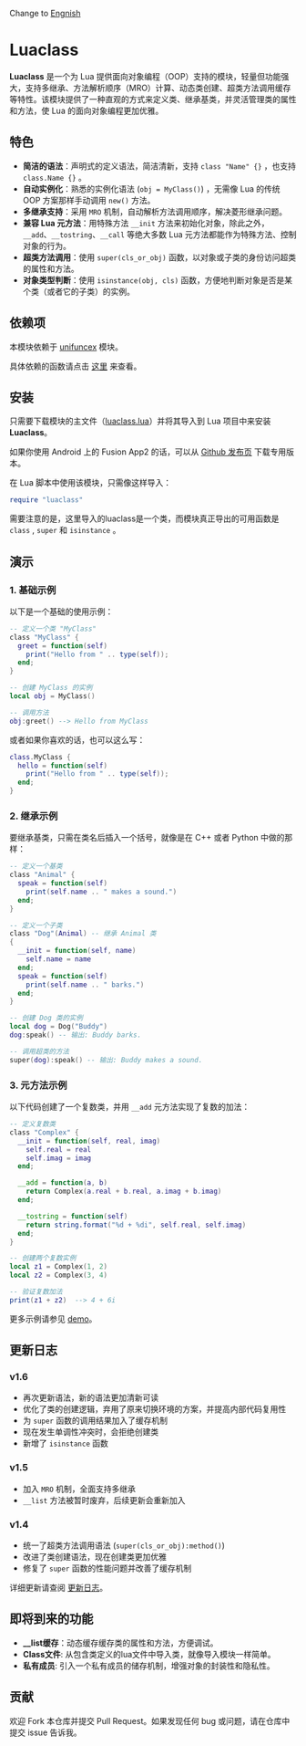 Change to [Engnish](https://github.com/blanhhy/luaclass/blob/main/README_en.md)

# Luaclass

**Luaclass** 是一个为 Lua 提供面向对象编程（OOP）支持的模块，轻量但功能强大，支持多继承、方法解析顺序（MRO）计算、动态类创建、超类方法调用缓存等特性。该模块提供了一种直观的方式来定义类、继承基类，并灵活管理类的属性和方法，使 Lua 的面向对象编程更加优雅。

## 特色

- **简洁的语法**：声明式的定义语法，简洁清新，支持 `class "Name" {}` ，也支持 `class.Name {}` 。
- **自动实例化**：熟悉的实例化语法 (`obj = MyClass()`) ，无需像 Lua 的传统 OOP 方案那样手动调用 `new()` 方法。
- **多继承支持**：采用 `MRO` 机制，自动解析方法调用顺序，解决菱形继承问题。
- **兼容 Lua 元方法**：用特殊方法 `__init` 方法来初始化对象，除此之外， `__add`、`__tostring`、`__call` 等绝大多数 Lua 元方法都能作为特殊方法、控制对象的行为。
- **超类方法调用**：使用 `super(cls_or_obj)` 函数，以对象或子类的身份访问超类的属性和方法。
- **对象类型判断**：使用 `isinstance(obj, cls)` 函数，方便地判断对象是否是某个类（或者它的子类）的实例。

## 依赖项

本模块依赖于 [unifuncex](https://github.com/blanhhy/unifuncex) 模块。

具体依赖的函数请点击 [这里](https://github.com/blanhhy/luaclass/blob/main/requirement.md) 来查看。

## 安装

只需要下载模块的主文件（[luaclass.lua](https://github.com/blanhhy/luaclass/blob/main/luaclass.lua)）并将其导入到 Lua 项目中来安装 **Luaclass**。

如果你使用 Android 上的 Fusion App2 的话，可以从 [Github 发布页](https://github.com/blanhhy/luaclass/releases) 下载专用版本。

在 Lua 脚本中使用该模块，只需像这样导入：

```lua
require "luaclass"
```

需要注意的是，这里导入的luaclass是一个类，而模块真正导出的可用函数是 `class` ,  `super` 和 `isinstance` 。

## 演示

### 1. 基础示例

以下是一个基础的使用示例：

```lua
-- 定义一个类 "MyClass"
class "MyClass" {
  greet = function(self)
    print("Hello from " .. type(self));
  end;
}

-- 创建 MyClass 的实例
local obj = MyClass()

-- 调用方法
obj:greet() --> Hello from MyClass
```

或者如果你喜欢的话，也可以这么写：

```lua
class.MyClass {
  hello = function(self)
    print("Hello from " .. type(self));
  end;
}
```

### 2. 继承示例

要继承基类，只需在类名后插入一个括号，就像是在 C++ 或者 Python 中做的那样：

```lua
-- 定义一个基类
class "Animal" {
  speak = function(self)
    print(self.name .. " makes a sound.")
  end;
}

-- 定义一个子类
class "Dog"(Animal) -- 继承 Animal 类
{
  __init = function(self, name)
    self.name = name
  end;
  speak = function(self)
    print(self.name .. " barks.")
  end;
}

-- 创建 Dog 类的实例
local dog = Dog("Buddy")
dog:speak() -- 输出: Buddy barks.

-- 调用超类的方法
super(dog):speak() -- 输出: Buddy makes a sound.
```

### 3. 元方法示例

以下代码创建了一个复数类，并用 `__add` 元方法实现了复数的加法：

```lua
-- 定义复数类
class "Complex" {
  __init = function(self, real, imag)
    self.real = real
    self.imag = imag
  end;

  __add = function(a, b)
    return Complex(a.real + b.real, a.imag + b.imag)
  end;

  __tostring = function(self)
    return string.format("%d + %di", self.real, self.imag)
  end;
}

-- 创建两个复数实例
local z1 = Complex(1, 2)
local z2 = Complex(3, 4)

-- 验证复数加法
print(z1 + z2)  --> 4 + 6i
```

更多示例请参见 [demo](https://github.com/blanhhy/luaclass/blob/main/demo.lua)。

## 更新日志

### v1.6

- 再次更新语法，新的语法更加清新可读
- 优化了类的创建逻辑，弃用了原来切换环境的方案，并提高内部代码复用性
- 为 `super` 函数的调用结果加入了缓存机制
- 现在发生单调性冲突时，会拒绝创建类
- 新增了 `isinstance` 函数

### v1.5

- 加入 `MRO` 机制，全面支持多继承
- `__list` 方法被暂时废弃，后续更新会重新加入

### v1.4
- 统一了超类方法调用语法 (`super(cls_or_obj):method()`)
- 改进了类创建语法，现在创建类更加优雅
- 修复了 `super` 函数的性能问题并改善了缓存机制

详细更新请查阅 [更新日志](https://github.com/blanhhy/luaclass/blob/main/changelog.md)。

## 即将到来的功能

- **__list缓存**：动态缓存缓存类的属性和方法，方便调试。
- **Class文件**: 从包含类定义的lua文件中导入类，就像导入模块一样简单。
- **私有成员**: 引入一个私有成员的储存机制，增强对象的封装性和隐私性。

## 贡献

欢迎 Fork 本仓库并提交 Pull Request。如果发现任何 bug 或问题，请在仓库中提交 issue 告诉我。